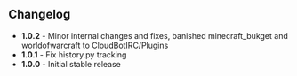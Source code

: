 ## Changelog
 - **1.0.2** - Minor internal changes and fixes, banished minecraft_bukget and worldofwarcraft to CloudBotIRC/Plugins
 - **1.0.1** - Fix history.py tracking
 - **1.0.0** - Initial stable release